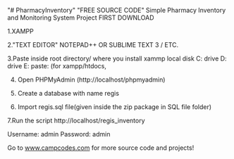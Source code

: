 "# PharmacyInventory" 
"FREE SOURCE CODE" Simple Pharmacy Inventory and Monitoring System Project
FIRST DOWNLOAD


1.XAMPP

2."TEXT EDITOR" NOTEPAD++ OR SUBLIME TEXT 3 / ETC.

3.Paste inside root directory/ where you install xammp local disk C: drive D: drive E: paste: (for xampp/htdocs, 

4. Open PHPMyAdmin (http://localhost/phpmyadmin)

5. Create a database with name regis

6. Import regis.sql file(given inside the zip package in SQL file folder)

7.Run the script http://localhost/regis_inventory


Username: admin
Password: admin

Go to www.campcodes.com for more source code and projects!
